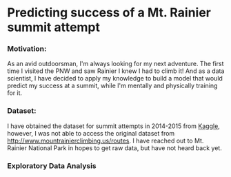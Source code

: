 # Predicting success of a Mt. Rainier summit attempt

### Motivation:

As an avid outdoorsman, I'm always looking for my next adventure. The first time I visited the PNW and saw Rainier I knew I had to climb it! And as a data scientist, I have decided to apply my knowledge to build a model that would predict my success at a summit, while I'm mentally and physically training for it. 

### Dataset:

I have obtained the dataset for summit attempts in 2014-2015 from [Kaggle](https://www.kaggle.com/codersree/mount-rainier-weather-and-climbing-data), however, I was not able to access the original dataset from http://www.mountrainierclimbing.us/routes. I have reached out to Mt. Rainier National Park in hopes to get raw data, but have not heard back yet.

### Exploratory Data Analysis

